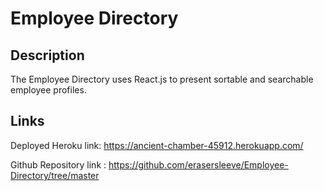 # Employee Directory
  
  ## Description
  The Employee Directory uses React.js to present sortable and searchable employee profiles.
 

  ## Links
  Deployed Heroku link: https://ancient-chamber-45912.herokuapp.com/

  Github Repository link : https://github.com/erasersleeve/Employee-Directory/tree/master
  